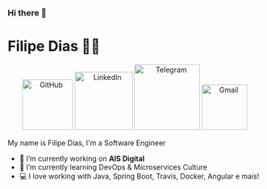 ### Hi there 👋

# Filipe Dias :man_technologist:


<p align="center">
  <a href="https://github.com/filypsdias"><img src="https://img.shields.io/badge/-Github-000?style=flat-square&logo=Github&logoColor=white&link=https://github.com/filypsdias)" alt="GitHub" width="100"></a>
  <a href="https://www.linkedin.com/in/filipe-dias-633403151/"><img src="https://img.shields.io/badge/-LinkedIn-blue?style=flat-square&logo=Linkedin&logoColor=white&link=https://www.linkedin.com/in/filipe-dias-633403151/)" alt="LinkedIn" width="115"></a>
  <a href="https://t.me/filypsdias"><img src="https://img.shields.io/badge/-Telegram-1ca0f1?style=flat-square&labelColor=1ca0f1&logo=telegram&logoColor=white&link=https://t.me/filypsdias)" alt="Telegram" width="130"></a>
  <a href="mailto:filipedias1708@gmail.com"><img src="https://img.shields.io/badge/-Gmail-c14438?style=flat-square&logo=Gmail&logoColor=white&link=mailto:filipedias1708@gmail.com)" alt="Gmail" width="90"></a>
</p>

My name is Filipe Dias, I'm a Software Engineer

- 🔭 I’m currently working on **AIS Digital**
- 🌱 I’m currently learning DevOps & Microservices Culture 
- 💻 I love working with Java, Spring Boot, Travis, Docker, Angular e mais!
